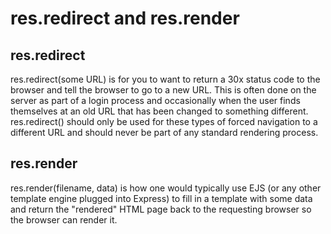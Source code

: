 # res.redirect and res.render

## res.redirect
res.redirect(some URL) is for you to want to return a 30x status code to the browser and tell the browser to go to a new URL. This is often done on the server as part of a login process and occasionally when the user finds themselves at an old URL that has been changed to something different.  res.redirect() should only be used for these types of forced navigation to a different URL and should never be part of any standard rendering process.

## res.render
res.render(filename, data) is how one would typically use EJS (or any other template engine plugged into Express) to fill in a template with some data and return the "rendered" HTML page back to the requesting browser so the browser can render it.